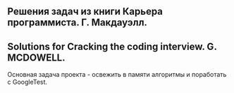 ## Решения задач из книги Карьера программиста. Г. Макдауэлл.
## Solutions for Cracking the coding interview. G. MCDOWELL.

Основная задача проекта - освежить в памяти алгоритмы и поработать с GoogleTest.
